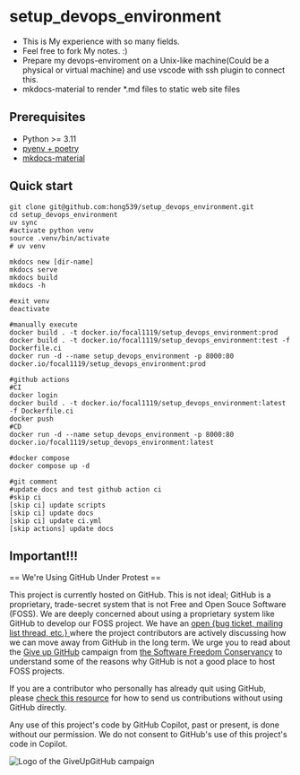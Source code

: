 # setup_devops_environment

* This is My experience with so many fields.
* Feel free to fork My notes. :)
* Prepare my devops-enviroment on a Unix-like machine(Could be a physical or virtual machine) and use vscode with ssh plugin to connect this.
* mkdocs-material to render *.md files to static web site files

## Prerequisites

* Python >= 3.11
* [pyenv + poetry](https://github.com/hong539/setup_devops_environment/blob/main/docs/computer%20languages/programming_languages/python/python.md#usage-with-pyenvpoetry)
* [mkdocs-material](https://github.com/squidfunk/mkdocs-material)

## Quick start

```shell
git clone git@github.com:hong539/setup_devops_environment.git
cd setup_devops_environment
uv sync
#activate python venv
source .venv/bin/activate
# uv venv

mkdocs new [dir-name]
mkdocs serve
mkdocs build
mkdocs -h

#exit venv
deactivate

#manually execute
docker build . -t docker.io/focal1119/setup_devops_environment:prod
docker build . -t docker.io/focal1119/setup_devops_environment:test -f Dockerfile.ci
docker run -d --name setup_devops_environment -p 8000:80 docker.io/focal1119/setup_devops_environment:prod

#github actions
#CI
docker login
docker build . -t docker.io/focal1119/setup_devops_environment:latest -f Dockerfile.ci
docker push
#CD
docker run -d --name setup_devops_environment -p 8000:80 docker.io/focal1119/setup_devops_environment:latest

#docker compose
docker compose up -d

#git comment
#update docs and test github action ci
#skip ci
[skip ci] update scripts
[skip ci] update docs
[skip ci] update ci.yml
[skip actions] update docs
```

## Important!!!

== We're Using GitHub Under Protest ==

This project is currently hosted on GitHub.  This is not ideal; GitHub is a
proprietary, trade-secret system that is not Free and Open Souce Software
(FOSS).  We are deeply concerned about using a proprietary system like GitHub
to develop our FOSS project.  We have an
[open {bug ticket, mailing list thread, etc.} ](INSERT_LINK) where the
project contributors are actively discussing how we can move away from GitHub
in the long term.  We urge you to read about the
[Give up GitHub](https://GiveUpGitHub.org) campaign from
[the Software Freedom Conservancy](https://sfconservancy.org) to understand
some of the reasons why GitHub is not a good place to host FOSS projects.

If you are a contributor who personally has already quit using GitHub, please
[check this resource](INSERT_LINK) for how to send us contributions without
using GitHub directly.

Any use of this project's code by GitHub Copilot, past or present, is done
without our permission.  We do not consent to GitHub's use of this project's
code in Copilot.

![Logo of the GiveUpGitHub campaign](https://sfconservancy.org/img/GiveUpGitHub.png)